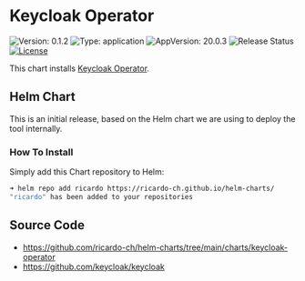 # Keycloak Operator

![Version: 0.1.2](https://img.shields.io/badge/Version-0.1.2-informational?style=flat-square) ![Type: application](https://img.shields.io/badge/Type-application-informational?style=flat-square) ![AppVersion: 20.0.3](https://img.shields.io/badge/AppVersion-20.0.3-informational?style=flat-square) ![Release Status](https://github.com/ricardo-ch/helm-charts/workflows/Release%20Charts/badge.svg) [![License](https://img.shields.io/github/license/ricardo-ch/helm-charts)](https://github.com/ricardo-ch/helm-charts/blob/main/LICENSE)

This chart installs [Keycloak Operator](https://https://www.keycloak.org/guides#operator).

## Helm Chart

This is an initial release, based on the Helm chart we are using to deploy the tool internally.

### How To Install

Simply add this Chart repository to Helm:

```sh
➜ helm repo add ricardo https://ricardo-ch.github.io/helm-charts/
"ricardo" has been added to your repositories
```

## Source Code

* <https://github.com/ricardo-ch/helm-charts/tree/main/charts/keycloak-operator>
* <https://github.com/keycloak/keycloak>

